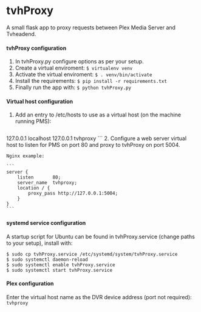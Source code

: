 tvhProxy
========

A small flask app to proxy requests between Plex Media Server and Tvheadend.

#### tvhProxy configuration
1. In tvhProxy.py configure options as per your setup.
2. Create a virtual enviroment: ```$ virtualenv venv```
3. Activate the virtual enviroment: ```$ . venv/bin/activate```
4. Install the requirements: ```$ pip install -r requirements.txt```
5. Finally run the app with: ```$ python tvhProxy.py```

#### Virtual host configuration
1. Add an entry to /etc/hosts to use as a virtual host (on the machine running PMS):

    ```
127.0.0.1	localhost
127.0.0.1	tvhproxy
    ```
2. Configure a web server virtual host to listen for PMS on port 80 and proxy to tvhProxy on port 5004.
    
    Nginx example:

    ```
    server {
        listen       80;
        server_name  tvhproxy;
        location / {
            proxy_pass http://127.0.0.1:5004;
        }
    }
    ```

#### systemd service configuration
A startup script for Ubuntu can be found in tvhProxy.service (change paths to your setup), install with:

    $ sudo cp tvhProxy.service /etc/systemd/system/tvhProxy.service
    $ sudo systemctl daemon-reload
    $ sudo systemctl enable tvhProxy.service
    $ sudo systemctl start tvhProxy.service

#### Plex configuration
Enter the virtual host name as the DVR device address (port not required): ```tvhproxy```
